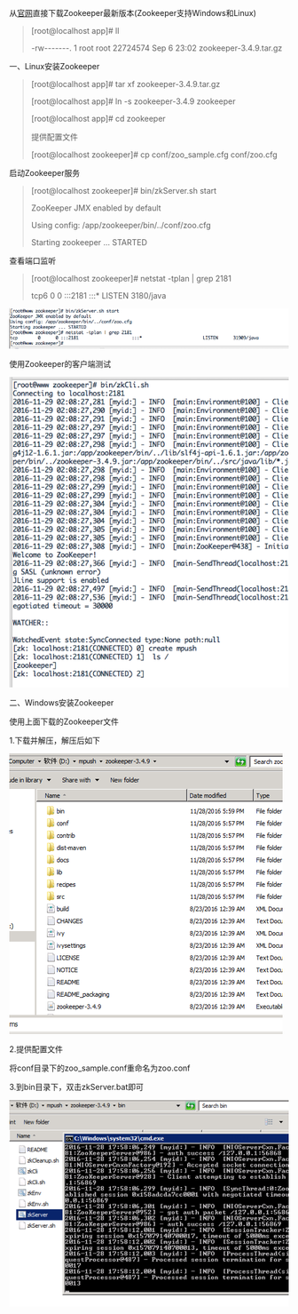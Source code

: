 从[官网](http://www.apache.org/dyn/closer.cgi/zookeeper/)直接下载Zookeeper最新版本(Zookeeper支持Windows和Linux)

> [root@localhost app]# ll
> 
> -rw-------. 1 root root 22724574 Sep 6 23:02 zookeeper-3.4.9.tar.gz

一、Linux安装Zookeeper

> [root@localhost app]# tar xf zookeeper-3.4.9.tar.gz
> 
> [root@localhost app]# ln -s zookeeper-3.4.9 zookeeper
> 
> [root@localhost app]# cd zookeeper
> 
> 提供配置文件
> 
> [root@localhost zookeeper]# cp conf/zoo_sample.cfg conf/zoo.cfg

启动Zookeeper服务

> [root@localhost zookeeper]# bin/zkServer.sh start
> 
> ZooKeeper JMX enabled by default
> 
> Using config: /app/zookeeper/bin/../conf/zoo.cfg
> 
> Starting zookeeper ... STARTED

查看端口监听

> [root@localhost zookeeper]# netstat -tplan | grep 2181
> 
> tcp6 0 0 :::2181 :::* LISTEN 3180/java

![](/assets/zookeeper03.png)

使用Zookeeper的客户端测试

![](/assets/zookeeper04.png)

二、Windows安装Zookeeper

使用上面下载的Zookeeper文件

1.下载并解压，解压后如下

![](/assets/zookeeper01.png)

2.提供配置文件

将conf目录下的zoo_sample.conf重命名为zoo.conf

3.到bin目录下，双击zkServer.bat即可

![](/assets/zookeeper02.png)

